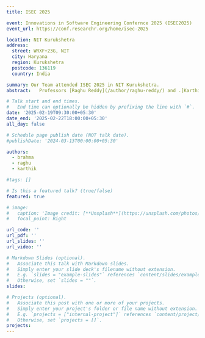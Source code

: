 ```yaml
---
title: ISEC 2025

event: Innovations in Software Engineering Confernce 2025 (ISEC2025)
event_url: https://conf.researchr.org/home/isec-2025

location: NIT Kurukshetra
address:
  street: WRXF+23G, NIT
  city: Haryana
  region: Kurukshetra
  postcode: 136119
  country: India

summary: Our Team attended ISEC 2025 in NIT Kurukshetra.
abstract:   Professors [Raghu Reddy](/author/raghu-reddy/) and .[Karthik Vaidhyanathan](/author/karthik-vaidhyanathan/)  attended the 18th ISEC in NIT Kurukshetra.   Dr. .[Karthik Vaidhyanathan](/author/karthik-vaidhyanathan/)han gave an invited talk on “Playing with Abstractions: At the crossroads of Software Architecture and Generative AI”, while Prof. [Raghu Reddy](/author/raghu-reddy/) was part of the panel on “GenAI for Large Scale Software Engineering - Hype to Reality”.  [Brahma Reddy Korraprolu](/author/Brahma-Reddy-Korraprolu/), PhD student at SERC presented his accepted paper on large language models (LLMs) for test case generation.

# Talk start and end times.
#   End time can optionally be hidden by prefixing the line with `#`.
date: '2025-02-19T09:30:00+05:30'
date_end: '2025-02-22T18:00:00+05:30'
all_day: false

# Schedule page publish date (NOT talk date).
#publishDate: '2024-03-13T00:00:00+05:30'

authors:
  - brahma
  - raghu
  - karthik

#tags: []

# Is this a featured talk? (true/false)
featured: true

# image:
#   caption: 'Image credit: [**Unsplash**](https://unsplash.com/photos/bzdhc5b3Bxs)'
#   focal_point: Right

url_code: ''
url_pdf: ''
url_slides: ''
url_video: ''

# Markdown Slides (optional).
#   Associate this talk with Markdown slides.
#   Simply enter your slide deck's filename without extension.
#   E.g. `slides = "example-slides"` references `content/slides/example-slides.md`.
#   Otherwise, set `slides = ""`.
slides:

# Projects (optional).
#   Associate this post with one or more of your projects.
#   Simply enter your project's folder or file name without extension.
#   E.g. `projects = ["internal-project"]` references `content/project/deep-learning/index.md`.
#   Otherwise, set `projects = []`.
projects:
---
```

